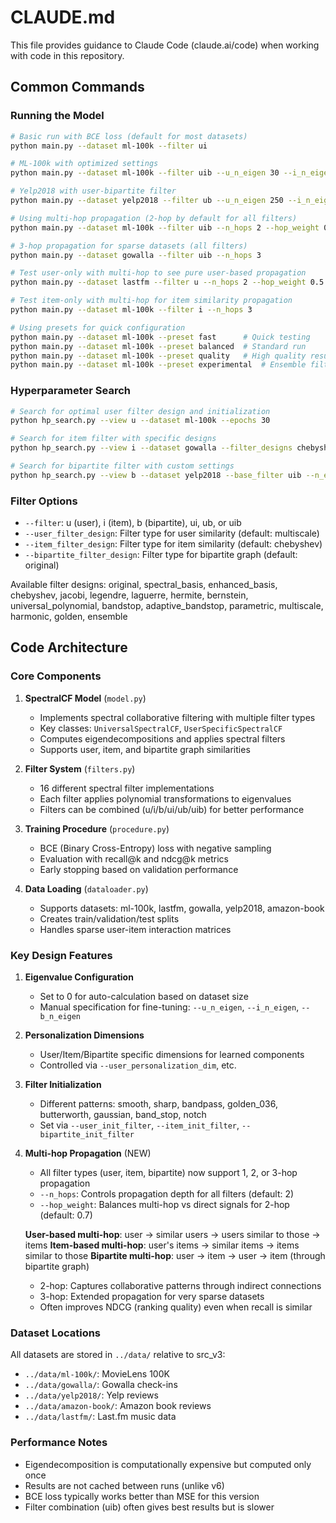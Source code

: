 # CLAUDE.md

This file provides guidance to Claude Code (claude.ai/code) when working with code in this repository.

## Common Commands

### Running the Model
```bash
# Basic run with BCE loss (default for most datasets)
python main.py --dataset ml-100k --filter ui

# ML-100k with optimized settings
python main.py --dataset ml-100k --filter uib --u_n_eigen 30 --i_n_eigen 50 --b_n_eigen 200

# Yelp2018 with user-bipartite filter
python main.py --dataset yelp2018 --filter ub --u_n_eigen 250 --i_n_eigen 400 --b_n_eigen 600 --patience 10 --epochs 50 --lr 0.1

# Using multi-hop propagation (2-hop by default for all filters)
python main.py --dataset ml-100k --filter uib --n_hops 2 --hop_weight 0.7

# 3-hop propagation for sparse datasets (all filters)
python main.py --dataset gowalla --filter uib --n_hops 3

# Test user-only with multi-hop to see pure user-based propagation
python main.py --dataset lastfm --filter u --n_hops 2 --hop_weight 0.5

# Test item-only with multi-hop for item similarity propagation
python main.py --dataset ml-100k --filter i --n_hops 3

# Using presets for quick configuration
python main.py --dataset ml-100k --preset fast      # Quick testing
python main.py --dataset ml-100k --preset balanced  # Standard run
python main.py --dataset ml-100k --preset quality   # High quality results
python main.py --dataset ml-100k --preset experimental  # Ensemble filters
```

### Hyperparameter Search
```bash
# Search for optimal user filter design and initialization
python hp_search.py --view u --dataset ml-100k --epochs 30

# Search for item filter with specific designs
python hp_search.py --view i --dataset gowalla --filter_designs chebyshev jacobi legendre

# Search for bipartite filter with custom settings
python hp_search.py --view b --dataset yelp2018 --base_filter uib --n_eigen 400
```

### Filter Options
- `--filter`: u (user), i (item), b (bipartite), ui, ub, or uib
- `--user_filter_design`: Filter type for user similarity (default: multiscale)
- `--item_filter_design`: Filter type for item similarity (default: chebyshev)
- `--bipartite_filter_design`: Filter type for bipartite graph (default: original)

Available filter designs: original, spectral_basis, enhanced_basis, chebyshev, jacobi, legendre, laguerre, hermite, bernstein, universal_polynomial, bandstop, adaptive_bandstop, parametric, multiscale, harmonic, golden, ensemble

## Code Architecture

### Core Components

1. **SpectralCF Model** (`model.py`)
   - Implements spectral collaborative filtering with multiple filter types
   - Key classes: `UniversalSpectralCF`, `UserSpecificSpectralCF`
   - Computes eigendecompositions and applies spectral filters
   - Supports user, item, and bipartite graph similarities

2. **Filter System** (`filters.py`)
   - 16 different spectral filter implementations
   - Each filter applies polynomial transformations to eigenvalues
   - Filters can be combined (u/i/b/ui/ub/uib) for better performance

3. **Training Procedure** (`procedure.py`)
   - BCE (Binary Cross-Entropy) loss with negative sampling
   - Evaluation with recall@k and ndcg@k metrics
   - Early stopping based on validation performance

4. **Data Loading** (`dataloader.py`)
   - Supports datasets: ml-100k, lastfm, gowalla, yelp2018, amazon-book
   - Creates train/validation/test splits
   - Handles sparse user-item interaction matrices

### Key Design Features

1. **Eigenvalue Configuration**
   - Set to 0 for auto-calculation based on dataset size
   - Manual specification for fine-tuning: `--u_n_eigen`, `--i_n_eigen`, `--b_n_eigen`

2. **Personalization Dimensions**
   - User/Item/Bipartite specific dimensions for learned components
   - Controlled via `--user_personalization_dim`, etc.

3. **Filter Initialization**
   - Different patterns: smooth, sharp, bandpass, golden_036, butterworth, gaussian, band_stop, notch
   - Set via `--user_init_filter`, `--item_init_filter`, `--bipartite_init_filter`

4. **Multi-hop Propagation** (NEW)
   - All filter types (user, item, bipartite) now support 1, 2, or 3-hop propagation
   - `--n_hops`: Controls propagation depth for all filters (default: 2)
   - `--hop_weight`: Balances multi-hop vs direct signals for 2-hop (default: 0.7)
   
   **User-based multi-hop**: user → similar users → users similar to those → items
   **Item-based multi-hop**: user's items → similar items → items similar to those
   **Bipartite multi-hop**: user → item → user → item (through bipartite graph)
   
   - 2-hop: Captures collaborative patterns through indirect connections
   - 3-hop: Extended propagation for very sparse datasets
   - Often improves NDCG (ranking quality) even when recall is similar

### Dataset Locations
All datasets are stored in `../data/` relative to src_v3:
- `../data/ml-100k/`: MovieLens 100K
- `../data/gowalla/`: Gowalla check-ins
- `../data/yelp2018/`: Yelp reviews
- `../data/amazon-book/`: Amazon book reviews
- `../data/lastfm/`: Last.fm music data

### Performance Notes
- Eigendecomposition is computationally expensive but computed only once
- Results are not cached between runs (unlike v6)
- BCE loss typically works better than MSE for this version
- Filter combination (uib) often gives best results but is slower